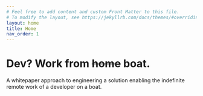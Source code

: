 ```yaml
---
# Feel free to add content and custom Front Matter to this file.
# To modify the layout, see https://jekyllrb.com/docs/themes/#overriding-theme-defaults
layout: home
title: Home
nav_order: 1
---
```


# Dev? Work from ~~home~~ boat.

A whitepaper approach to engineering a solution enabling the indefinite remote work of a developer on a boat.